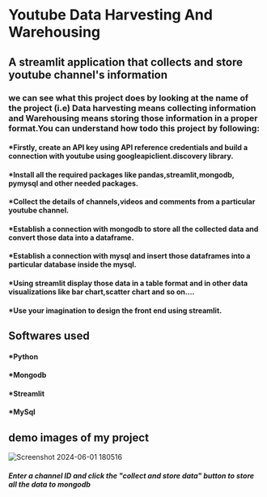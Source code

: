 # Youtube Data Harvesting And Warehousing


## A streamlit application that collects and store youtube channel's information

### we can see what this project does by looking at the name of the project (i.e) Data harvesting means collecting information and Warehousing means storing those information in a proper format.You can understand how todo this project by following:

#### *Firstly, create an API key using API reference credentials and build a connection with youtube using googleapiclient.discovery library.
#### *Install all the required packages like pandas,streamlit,mongodb, pymysql and other needed packages.
#### *Collect the details of channels,videos and comments from a particular youtube channel.
#### *Establish a connection with mongodb to store all the collected data and convert those data into a dataframe.
#### *Establish a connection with mysql and insert those dataframes into a particular database inside the mysql.
#### *Using streamlit display those data in a table format and in other data visualizations like bar chart,scatter chart and so on....
#### *Use your imagination to design the front end using streamlit.

## Softwares used 

#### *Python
#### *Mongodb
#### *Streamlit
#### *MySql

## demo images of my project

![Screenshot 2024-06-01 180516](https://github.com/Harini3198/my-first-youtube-project/assets/169538709/bfb126b0-5826-4156-9833-5d6af4ee4ef8)

##### Enter a channel ID and click the "collect and store data" button to store all the data to mongodb





